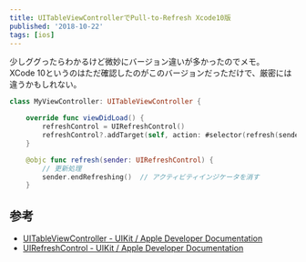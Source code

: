 ```yaml
---
title: UITableViewControllerでPull-to-Refresh Xcode10版
published: '2018-10-22'
tags: [ios]
---
```


少しググったらわかるけど微妙にバージョン違いが多かったのでメモ。   
XCode 10というのはただ確認したのがこのバージョンだっただけで、厳密には違うかもしれない。

```swift
class MyViewController: UITableViewController {

    override func viewDidLoad() {
        refreshControl = UIRefreshControl()
        refreshControl?.addTarget(self, action: #selector(refresh(sender:)), for: .valueChanged)
    }

    @objc func refresh(sender: UIRefreshControl) {
        // 更新処理
        sender.endRefreshing()  // アクティビティインジケータを消す
    }
```


## 参考

- [UITableViewController - UIKit / Apple Developer Documentation](https://developer.apple.com/documentation/uikit/uitableviewcontroller)
- [UIRefreshControl - UIKit / Apple Developer Documentation](https://developer.apple.com/documentation/uikit/uirefreshcontrol)
